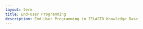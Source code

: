 ```yaml
---
layout: term
title: End-User Programming
description: End-User Programming in ZELASTO Knowledge Base
---
```

